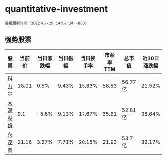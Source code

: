 # quantitative-investment

`最后更新时间：2022-07-29 14:07:34 +0800`

## 强势股票

|股票|当前价|当日涨跌幅|当日振幅|当日换手率|市盈率TTM|总市值|近10日涨跌幅|
|----|----|----|----|----|----|----|----|
|[科力尔](https://xueqiu.com/S/SZ002892)|18.01|0.5%|9.43%|15.83%|58.53|56.77亿|21.52%|
|[大港股份](https://xueqiu.com/S/SZ002077)|9.1|-5.6%|9.13%|17.67%|35.61|52.81亿|36.64%|
|[永茂泰](https://xueqiu.com/S/SH605208)|21.16|3.27%|7.71%|20.15%|21.93|53.7亿|32.17%|
